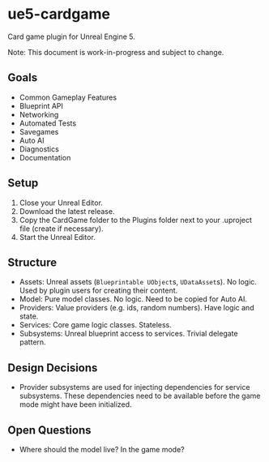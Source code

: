 # ue5-cardgame

Card game plugin for Unreal Engine 5.

Note: This document is work-in-progress and subject to change.

## Goals

* Common Gameplay Features
* Blueprint API
* Networking
* Automated Tests
* Savegames
* Auto AI
* Diagnostics
* Documentation

## Setup

1. Close your Unreal Editor.
1. Download the latest release.
1. Copy the CardGame folder to the Plugins folder next to your .uproject file (create if necessary).
1. Start the Unreal Editor.

## Structure

* Assets: Unreal assets (`Blueprintable UObject`s, `UDataAsset`s). No logic. Used by plugin users for creating their content.
* Model: Pure model classes. No logic. Need to be copied for Auto AI.
* Providers: Value providers (e.g. ids, random numbers). Have logic and state.
* Services: Core game logic classes. Stateless.
* Subsystems: Unreal blueprint access to services. Trivial delegate pattern.

## Design Decisions

* Provider subsystems are used for injecting dependencies for service subsystems. These dependencies need to be available before the game mode might have been initialized.

## Open Questions

* Where should the model live? In the game mode?
